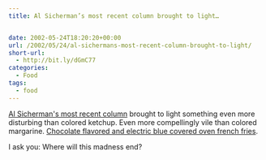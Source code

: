 ```yaml
---
title: Al Sicherman’s most recent column brought to light…


date: 2002-05-24T18:20:20+00:00
url: /2002/05/24/al-sichermans-most-recent-column-brought-to-light/
short-url:
  - http://bit.ly/dGmC77
categories:
  - Food
tags:
  - food
---
```

[Al Sicherman's most recent column](http://www.startribune.com/stories/404/2840662.html) brought to light something even more disturbing than colored ketchup. Even more compellingly vile than colored margarine. [Chocolate flavored and electric blue covered oven french fries](http://www.nick.com/ads/oreida).

I ask you: Where will this madness end?
